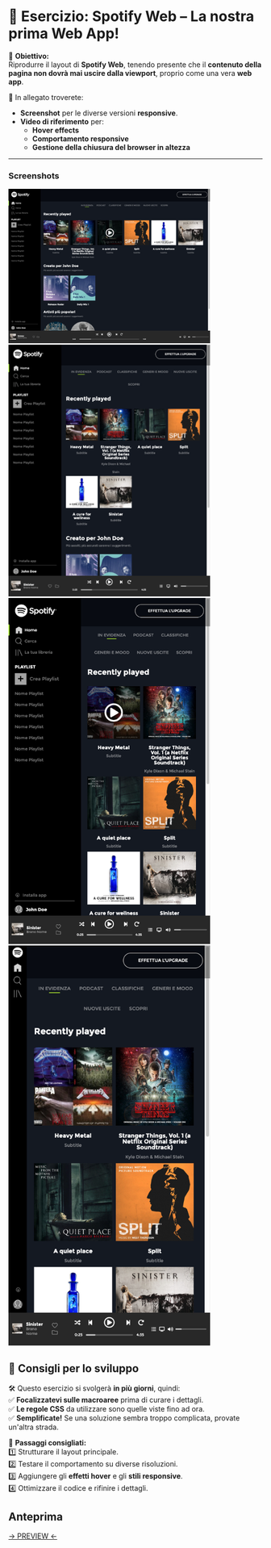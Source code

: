 # 🎵 Esercizio: **Spotify Web – La nostra prima Web App!**  

🔹 **Obiettivo:**  
Riprodurre il layout di **Spotify Web**, tenendo presente che il **contenuto della pagina non dovrà mai uscire dalla viewport**, proprio come una vera **web app**.  

📸 In allegato troverete:  
- **Screenshot** per le diverse versioni **responsive**.  
- **Video di riferimento** per:  
  - **Hover effects**  
  - **Comportamento responsive**  
  - **Gestione della chiusura del browser in altezza**  

---

### Screenshots

<img src="./screens/layouts/spotify-lg.png" alt="preview desktop" width="400"/>

<img src="./screens/layouts/spotify-md.png" alt="preview tablet" width="400"/>

<img src="./screens/layouts/spotify-s.png" alt="preview mobile" width="400"/>

<img src="./screens/layouts/spotify-xs.png" alt="preview mobile" width="400"/>

## 📌 **Consigli per lo sviluppo**  

🛠 Questo esercizio si svolgerà **in più giorni**, quindi:  
✅ **Focalizzatevi sulle macroaree** prima di curare i dettagli.  
✅ **Le regole CSS** da utilizzare sono quelle viste fino ad ora.  
✅ **Semplificate!** Se una soluzione sembra troppo complicata, provate un'altra strada.  

🎯 **Passaggi consigliati:**  
1️⃣ Strutturare il layout principale.  
2️⃣ Testare il comportamento su diverse risoluzioni.  
3️⃣ Aggiungere gli **effetti hover** e gli **stili responsive**.  
4️⃣ Ottimizzare il codice e rifinire i dettagli.  

## Anteprima

[-> PREVIEW <-](https://simonelupone.github.io/html-css-spotifyweb/)